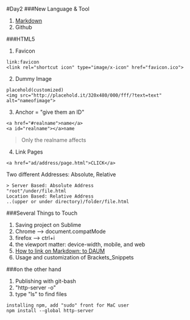#Day2
###New Language & Tool
1. [Markdown](https://gist.github.com/ihoneymon/652be052a0727ad59601)
1. Github

###HTML5
1. Favicon
```
link:favicon
<link rel="shortcut icon" type="image/x-icon" href="favicon.ico">
```
2. Dummy Image
```
placehold(customized)
<img src="http://placehold.it/320x480/000/fff/?text=text" alt="nameofimage">
```
3. Anchor = "give them an ID"
```
<a href="#realname">name</a>
<a id="realname"></a>name
```
> Only the realname affects

4. Link Pages
```
<a href="ad/address/page.html">CLICK</a>
```
Two different Addresses: Absolute, Relative
```
> Server Based: Absolute Address
"root"/under/file.html
Location Based: Relative Address
..(upper or under directory)/folder/file.html
```
###Several Things to Touch
1. Saving project on Sublime
1. Chrome --> <javascript>document.compatMode
1. firefox --> ctrl+i <check if it is appropriate>
1. the viewport matter: device-width, mobile, and web
1. [How to link on Markdown: to DAUM](http://daum.net)
1. Usage and customization of Brackets_Snippets

###on the other hand
1. Publishing with git-bash
1. "http-server -o"
1. type "ls" to find files

```
installing npm, add "sudo" front for MaC user
npm install --global http-server
```
